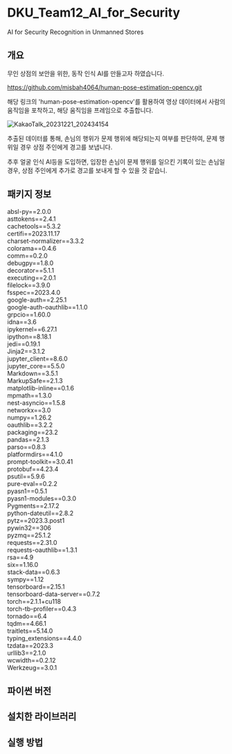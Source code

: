 # DKU_Team12_AI_for_Security
AI for Security Recognition in Unmanned Stores

## 개요
무인 상점의 보안을 위한, 동작 인식 AI를 만들고자 하였습니다.

https://github.com/misbah4064/human-pose-estimation-opencv.git

해당 링크의 'human-pose-estimation-opencv'를 활용하여 영상 데이터에서 사람의 움직임을 포착하고, 해당 움직임을 프레임으로 추출합니다.

![KakaoTalk_20231221_202434154](https://github.com/Polohodoro/DKU_Team12_AI-_for_Security/assets/152270465/55f59f5c-4fe6-4c1e-bdd7-4b08681b4d63)

추출된 데이터를 통해, 손님의 행위가 문제 행위에 해당되는지 여부를 판단하여, 문제 행위일 경우 상점 주인에게 경고를 보냅니다.

추후 얼굴 인식 AI등을 도입하면, 입장한 손님이 문제 행위를 일으킨 기록이 있는 손님일 경우, 상점 주인에게 추가로 경고를 보내게 할 수 있을 것 같습니.

##  패키지 정보

absl-py==2.0.0<br>
asttokens==2.4.1<br>
cachetools==5.3.2<br>
certifi==2023.11.17<br>
charset-normalizer==3.3.2<br>
colorama==0.4.6<br>
comm==0.2.0<br>
debugpy==1.8.0<br>
decorator==5.1.1<br>
executing==2.0.1<br>
filelock==3.9.0<br>
fsspec==2023.4.0<br>
google-auth==2.25.1<br>
google-auth-oauthlib==1.1.0<br>
grpcio==1.60.0<br>
idna==3.6<br>
ipykernel==6.27.1<br>
ipython==8.18.1<br>
jedi==0.19.1<br>
Jinja2==3.1.2<br>
jupyter_client==8.6.0<br>
jupyter_core==5.5.0<br>
Markdown==3.5.1<br>
MarkupSafe==2.1.3<br>
matplotlib-inline==0.1.6<br>
mpmath==1.3.0<br>
nest-asyncio==1.5.8<br>
networkx==3.0<br>
numpy==1.26.2<br>
oauthlib==3.2.2<br>
packaging==23.2<br>
pandas==2.1.3<br>
parso==0.8.3<br>
platformdirs==4.1.0<br>
prompt-toolkit==3.0.41<br>
protobuf==4.23.4<br>
psutil==5.9.6<br>
pure-eval==0.2.2<br>
pyasn1==0.5.1<br>
pyasn1-modules==0.3.0<br>
Pygments==2.17.2<br>
python-dateutil==2.8.2<br>
pytz==2023.3.post1<br>
pywin32==306<br>
pyzmq==25.1.2<br>
requests==2.31.0<br>
requests-oauthlib==1.3.1<br>
rsa==4.9<br>
six==1.16.0<br>
stack-data==0.6.3<br>
sympy==1.12<br>
tensorboard==2.15.1<br>
tensorboard-data-server==0.7.2<br>
torch==2.1.1+cu118<br>
torch-tb-profiler==0.4.3<br>
tornado==6.4<br>
tqdm==4.66.1<br>
traitlets==5.14.0<br>
typing_extensions==4.4.0<br>
tzdata==2023.3<br>
urllib3==2.1.0<br>
wcwidth==0.2.12<br>
Werkzeug==3.0.1<br>

## 파이썬 버전

## 설치한 라이브러리

## 실행 방법


